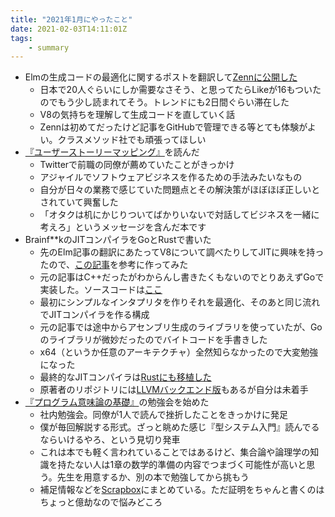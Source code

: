 ```yaml
---
title: "2021年1月にやったこと"
date: 2021-02-03T14:11:01Z
tags:
    - summary
---
```

- Elmの生成コードの最適化に関するポストを翻訳して[Zennに公開した](https://zenn.dev/mshaka/articles/633027befebbe0448d00)
    - 日本で20人ぐらいにしか需要なさそう、と思ってたらLikeが16もついたのでもう少し読まれてそう。トレンドにも2日間ぐらい滞在した
    - V8の気持ちを理解して生成コードを直していく話
    - Zennは初めてだったけど記事をGitHubで管理できる等とても体験がよい。クラスメソッド社でも頑張ってほしい
- [『ユーザーストーリーマッピング』](https://www.amazon.co.jp/dp/4873117321/ref=cm_sw_r_tw_dp_FQE4SH7DHZA0QS3WNSM9)を読んだ
    - Twitterで前職の同僚が薦めていたことがきっかけ
    - アジャイルでソフトウェアビジネスを作るための手法みたいなもの
    - 自分が日々の業務で感じていた問題点とその解決策がほぼほぼ正しいとされていて興奮した
    - 「オタクは机にかじりついてばかりいないで対話してビジネスを一緒に考えろ」というメッセージを含んだ本です
- Brainf**kのJITコンパイラをGoとRustで書いた
    - 先のElm記事の翻訳にあたってV8について調べたりしてJITに興味を持ったので、[この記事](https://postd.cc/adventures-in-jit-compilation-part-1-an-interpreter/)を参考に作ってみた
    - 元の記事はC++だったがわからんし書きたくもないのでとりあえずGoで実装した。ソースコードは[ここ](https://github.com/m-shaka/brainfuck-jit-in-go)
    - 最初にシンプルなインタプリタを作りそれを最適化、そのあと同じ流れでJITコンパイラを作る構成
    - 元の記事では途中からアセンブリ生成のライブラリを使っていたが、Goのライブラリが微妙だったのでバイトコードを手書きした
    - x64（というか任意のアーキテクチャ）全然知らなかったので大変勉強になった
    - 最終的なJITコンパイラは[Rustにも移植した](https://github.com/m-shaka/brainfuck-jit-in-rust)
    - 原著者のリポジトリには[LLVMバックエンド版](https://github.com/eliben/code-for-blog/blob/master/2017/bfjit/llvmjit.cpp)もあるが自分は未着手
- [『プログラム意味論の基礎』](https://www.amazon.co.jp/dp/4781914837/ref=cm_sw_r_tw_dp_4PS7XPCM5TQVRQGY8BR8)の勉強会を始めた
    - 社内勉強会。同僚が1人で読んで挫折したことをきっかけに発足
    - 僕が毎回解説する形式。ざっと眺めた感じ『型システム入門』読んでるならいけるやろ、という見切り発車
    - これは本でも軽く言われていることではあるけど、集合論や論理学の知識を持たない人は1章の数学的準備の内容でつまづく可能性が高いと思う。先生を用意するか、別の本で勉強してから挑もう
    - 補足情報などを[Scrapbox](https://scrapbox.io/buddha0818-37693195/%E5%B0%8F%E6%9E%97%E3%83%BB%E4%BD%8F%E4%BA%95%E3%80%8E%E3%83%97%E3%83%AD%E3%82%B0%E3%83%A9%E3%83%A0%E6%84%8F%E5%91%B3%E8%AB%96%E3%81%AE%E5%9F%BA%E7%A4%8E%E3%80%8F)にまとめている。ただ証明をちゃんと書くのはちょっと億劫なので悩みどころ
